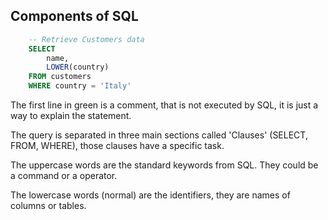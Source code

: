 ## Components of SQL

```sql 
    -- Retrieve Customers data
    SELECT
        name,
        LOWER(country)
    FROM customers
    WHERE country = 'Italy'
```
The first line in green is a comment, that is not executed by SQL, it is just a way to explain the statement.

The query is separated in three main sections called 'Clauses' (SELECT, FROM, WHERE), those clauses have a specific task.

The uppercase words are the standard keywords from SQL. They could be a command or a operator.

The lowercase words (normal) are the identifiers, they are names of columns or tables.